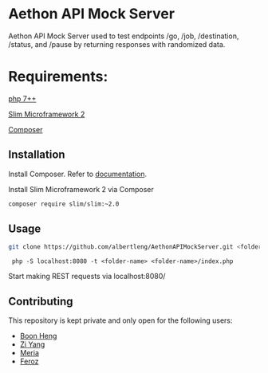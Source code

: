 # Aethon API Mock Server

Aethon API Mock Server used to test endpoints /go, /job, /destination, /status, and /pause by returning responses with randomized data.

# Requirements:
[php 7++](www.php.net)

[Slim Microframework 2](http://www.slimframework.com/docs/v2/)

[Composer](https://getcomposer.org/)

## Installation

Install Composer. Refer to [documentation](https://getcomposer.org/).


Install Slim Microframework 2 via Composer
```bash
composer require slim/slim:~2.0
```

## Usage

```bash
git clone https://github.com/albertleng/AethonAPIMockServer.git <folder-name>
```

```
 php -S localhost:8080 -t <folder-name> <folder-name>/index.php
```

Start making REST requests via localhost:8080/<endpoint>
    
    
## Contributing
This repository is kept private and only open for the following users:
  * [Boon Heng](boonheng@stengg.com)
  * [Zi Yang](kan.ziyang@stengg.com)
  * [Meria](merianah@aethon.com)
  * [Feroz](anwarbatcha@stengg.com)